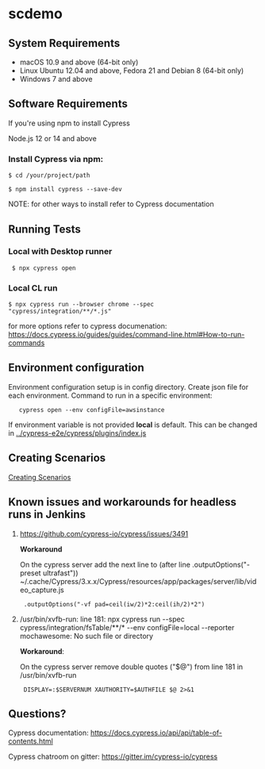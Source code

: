 # scdemo

## System Requirements

* macOS 10.9 and above (64-bit only)
* Linux Ubuntu 12.04 and above, Fedora 21 and Debian 8 (64-bit only)
* Windows 7 and above

## Software Requirements

If you're using npm to install Cypress

Node.js 12 or 14 and above


### Install Cypress via npm:

    $ cd /your/project/path
    
    $ npm install cypress --save-dev

NOTE: for other ways to install refer to Cypress documentation

## Running Tests

### Local with Desktop runner
     
     $ npx cypress open
     
### Local CL run 
    
    $ npx cypress run --browser chrome --spec "cypress/integration/**/*.js"
     
for more options refer to cypress documenation:
    https://docs.cypress.io/guides/guides/command-line.html#How-to-run-commands 
    
    
## Environment configuration

Environment configuration setup is in config directory. Create json file for each environment.
Command to run in a specific environment:
   
       cypress open --env configFile=awsinstance
       
If environment variable is not provided **local** is default. This can be changed in [../cypress-e2e/cypress/plugins/index.js](../cypress-e2e/cypress/plugins/index.js)

## Creating Scenarios
[Creating Scenarios](doc/CreatingScenarios.md)

## Known issues and workarounds for headless runs in Jenkins

1. https://github.com/cypress-io/cypress/issues/3491

    **Workaround**

    On the cypress server add the next line to  (after line .outputOptions("-preset ultrafast"))
    ~/.cache/Cypress/3.x.x/Cypress/resources/app/packages/server/lib/video_capture.js
        
        .outputOptions("-vf pad=ceil(iw/2)*2:ceil(ih/2)*2")
        
1. /usr/bin/xvfb-run: line 181: npx cypress run --spec cypress/integration/fsTable/**/* --env configFile=local --reporter mochawesome: No such file or directory

   **Workaround**:
   
   On the cypress server remove double quotes ("$@") from line 181 in /usr/bin/xvfb-run
    
        DISPLAY=:$SERVERNUM XAUTHORITY=$AUTHFILE $@ 2>&1

## Questions?

Cypress documentation: https://docs.cypress.io/api/api/table-of-contents.html

Cypress chatroom on gitter: https://gitter.im/cypress-io/cypress